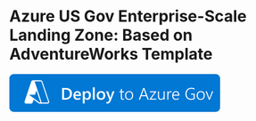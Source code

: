# Azure US Gov Enterprise-Scale Landing Zone: Based on AdventureWorks Template
[![Deploy To Azure Gov](https://raw.githubusercontent.com/Azure/azure-quickstart-templates/master/1-CONTRIBUTION-GUIDE/images/deploytoazuregov.svg)](https://portal.azure.us/#blade/Microsoft_Azure_CreateUIDef/CustomDeploymentBlade/uri/https%3A%2F%2Fraw.githubusercontent.com%2Fbkrizanovic-redapt%2FAzureGovESLZ%2Fmain%2FeslzArm%2FeslzArm.json/uiFormDefinitionUri/https%3A%2F%2Fraw.githubusercontent.com%2FAzure%2FEnterprise-Scale%2Fmain%2FeslzArm%2Feslz-portal.json)
